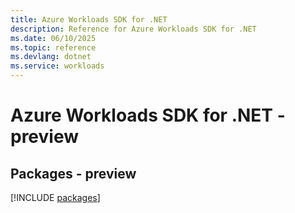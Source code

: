 ```yaml
---
title: Azure Workloads SDK for .NET
description: Reference for Azure Workloads SDK for .NET
ms.date: 06/10/2025
ms.topic: reference
ms.devlang: dotnet
ms.service: workloads
---
```

# Azure Workloads SDK for .NET - preview
## Packages - preview
[!INCLUDE [packages](workloads-index.md)]